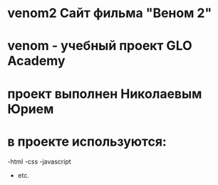 # venom2 Сайт фильма "Веном 2"
# venom - учебный проект GLO Academy
# проект выполнен Николаевым Юрием

# в проекте используются:
-html
-css
-javascript
- etc.
